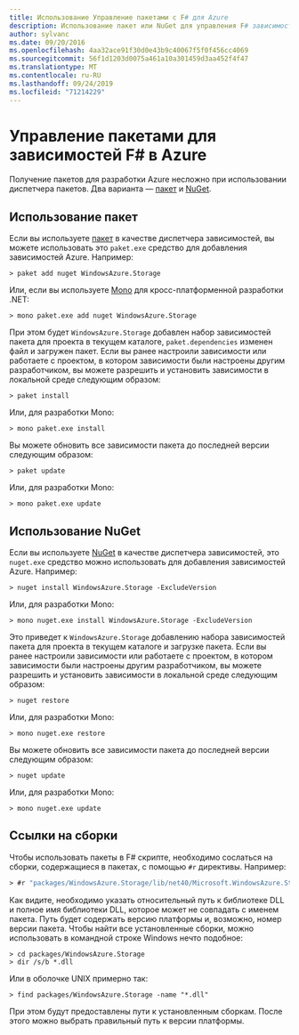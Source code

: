 ```yaml
---
title: Использование Управление пакетами с F# для Azure
description: Использование пакет или NuGet для управления F# зависимостями Azure
author: sylvanc
ms.date: 09/20/2016
ms.openlocfilehash: 4aa32ace91f30d0e43b9c40067f5f0f456cc4069
ms.sourcegitcommit: 56f1d1203d0075a461a10a301459d3aa452f4f47
ms.translationtype: MT
ms.contentlocale: ru-RU
ms.lasthandoff: 09/24/2019
ms.locfileid: "71214229"
---
```

# <a name="package-management-for-f-azure-dependencies"></a>Управление пакетами для зависимостей F# в Azure

Получение пакетов для разработки Azure несложно при использовании диспетчера пакетов. Два варианта — [пакет](https://fsprojects.github.io/Paket/) и [NuGet](https://www.nuget.org/).

## <a name="using-paket"></a>Использование пакет

Если вы используете [пакет](https://fsprojects.github.io/Paket/) в качестве диспетчера зависимостей, вы можете использовать это `paket.exe` средство для добавления зависимостей Azure. Например:

```console
> paket add nuget WindowsAzure.Storage
```

Или, если вы используете [Mono](https://www.mono-project.com/) для кросс-платформенной разработки .NET:

```console
> mono paket.exe add nuget WindowsAzure.Storage
```

При этом будет `WindowsAzure.Storage` добавлен набор зависимостей пакета для проекта в текущем каталоге, `paket.dependencies` изменен файл и загружен пакет. Если вы ранее настроили зависимости или работаете с проектом, в котором зависимости были настроены другим разработчиком, вы можете разрешить и установить зависимости в локальной среде следующим образом:

```console
> paket install
```

Или, для разработки Mono:

```console
> mono paket.exe install
```

Вы можете обновить все зависимости пакета до последней версии следующим образом:

```console
> paket update
```

Или, для разработки Mono:

```console
> mono paket.exe update
```

## <a name="using-nuget"></a>Использование NuGet

Если вы используете [NuGet](https://www.nuget.org/) в качестве диспетчера зависимостей, это `nuget.exe` средство можно использовать для добавления зависимостей Azure. Например:

```console
> nuget install WindowsAzure.Storage -ExcludeVersion
```

Или, для разработки Mono:

```console
> mono nuget.exe install WindowsAzure.Storage -ExcludeVersion
```

Это приведет к `WindowsAzure.Storage` добавлению набора зависимостей пакета для проекта в текущем каталоге и загрузке пакета. Если вы ранее настроили зависимости или работаете с проектом, в котором зависимости были настроены другим разработчиком, вы можете разрешить и установить зависимости в локальной среде следующим образом:

```console
> nuget restore
```

Или, для разработки Mono:

```console
> mono nuget.exe restore
```

Вы можете обновить все зависимости пакета до последней версии следующим образом:

```console
> nuget update
```

Или, для разработки Mono:

```console
> mono nuget.exe update
```

## <a name="referencing-assemblies"></a>Ссылки на сборки

Чтобы использовать пакеты в F# скрипте, необходимо сослаться на сборки, содержащиеся в пакетах, с помощью `#r` директивы. Например:

```fsharp
> #r "packages/WindowsAzure.Storage/lib/net40/Microsoft.WindowsAzure.Storage.dll"
```

Как видите, необходимо указать относительный путь к библиотеке DLL и полное имя библиотеки DLL, которое может не совпадать с именем пакета. Путь будет содержать версию платформы и, возможно, номер версии пакета. Чтобы найти все установленные сборки, можно использовать в командной строке Windows нечто подобное:

```console
> cd packages/WindowsAzure.Storage
> dir /s/b *.dll
```

Или в оболочке UNIX примерно так:

```console
> find packages/WindowsAzure.Storage -name "*.dll"
```

При этом будут предоставлены пути к установленным сборкам. После этого можно выбрать правильный путь к версии платформы.
